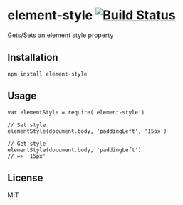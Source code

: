 # element-style [![Build Status](https://travis-ci.org/kyungw00k/element-style.svg?branch=master)](https://travis-ci.org/kyungw00k/element-style)
Gets/Sets an element style property

## Installation
```
npm install element-style
```

## Usage
```
var elementStyle = require('element-style')

// Set style
elementStyle(document.body, 'paddingLeft', '15px')

// Get style
elementStyle(document.body, 'paddingLeft')
// => '15px'
```

## License
MIT
